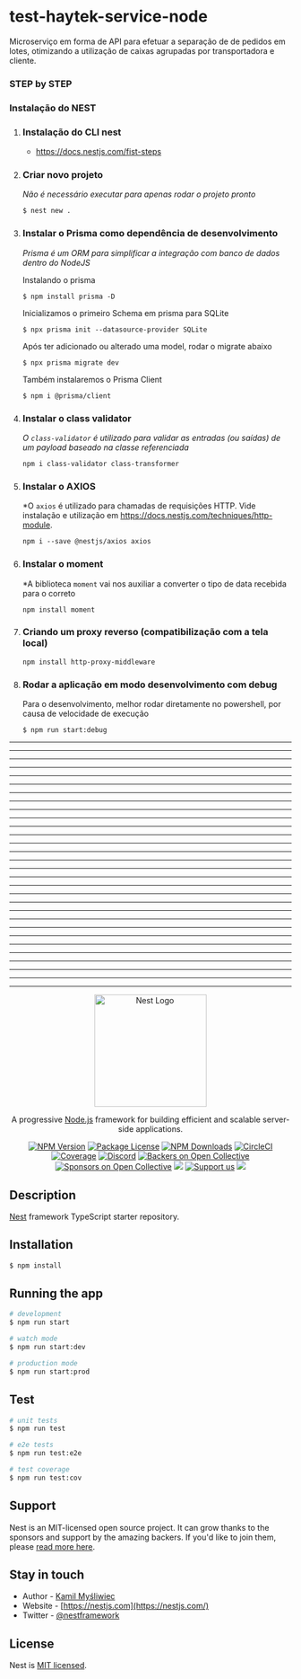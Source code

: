 # test-haytek-service-node
Microserviço em forma de API para efetuar a separação de de pedidos em lotes, otimizando a utilização de caixas agrupadas por transportadora e cliente.

### STEP by STEP

### Instalação do NEST


1. ### Instalação do CLI nest
    - https://docs.nestjs.com/fist-steps

1. ### Criar novo projeto

    *Não é necessário executar para apenas rodar o projeto pronto*

    ```
    $ nest new .
    ```

1. ### Instalar o Prisma como dependência de desenvolvimento

    *Prisma é um ORM para simplificar a integração com banco de dados dentro do NodeJS*

    Instalando o prisma
  
    ```
    $ npm install prisma -D
    ```

    Inicializamos o primeiro Schema em prisma para SQLite

    ```
    $ npx prisma init --datasource-provider SQLite
    ```

    Após ter adicionado ou alterado uma model, rodar o migrate abaixo

    ```
    $ npx prisma migrate dev
    ```

    Também instalaremos o Prisma Client

    ```
    $ npm i @prisma/client
    ```

1. ### Instalar o class validator

    *O `class-validator` é utilizado para validar as entradas (ou saídas) de um payload baseado na classe referenciada*

    ```
    npm i class-validator class-transformer
    ```

1. ### Instalar o AXIOS

    *O `axios` é utilizado para chamadas de requisições HTTP. Vide instalação e utilização em https://docs.nestjs.com/techniques/http-module.

    ```
    npm i --save @nestjs/axios axios
    ```

1. ### Instalar o moment

    *A biblioteca `moment` vai nos auxiliar a converter o tipo de data recebida para o correto

    ```
    npm install moment
    ```

1. ### Criando um proxy reverso (compatibilização com a tela local)

    <!-- *A biblioteca `moment` vai nos auxiliar a converter o tipo de data recebida para o correto -->

    ```
    npm install http-proxy-middleware
    ```


1. ### Rodar a aplicação em modo desenvolvimento com debug

    Para o desenvolvimento, melhor rodar diretamente no powershell, por causa de velocidade de execução

    ```
    $ npm run start:debug
    ```
    
    




---------------------------------------------------------------------
---------------------------------------------------------------------
---------------------------------------------------------------------
---------------------------------------------------------------------
---------------------------------------------------------------------
---------------------------------------------------------------------
---------------------------------------------------------------------
---------------------------------------------------------------------
---------------------------------------------------------------------
---------------------------------------------------------------------
---------------------------------------------------------------------
---------------------------------------------------------------------
---------------------------------------------------------------------
---------------------------------------------------------------------
---------------------------------------------------------------------
---------------------------------------------------------------------
---------------------------------------------------------------------
---------------------------------------------------------------------
---------------------------------------------------------------------
---------------------------------------------------------------------
---------------------------------------------------------------------
---------------------------------------------------------------------
---------------------------------------------------------------------
---------------------------------------------------------------------
---------------------------------------------------------------------
---------------------------------------------------------------------
---------------------------------------------------------------------
---------------------------------------------------------------------
---------------------------------------------------------------------
---------------------------------------------------------------------




<p align="center">
  <a href="http://nestjs.com/" target="blank"><img src="https://nestjs.com/img/logo-small.svg" width="200" alt="Nest Logo" /></a>
</p>

[circleci-image]: https://img.shields.io/circleci/build/github/nestjs/nest/master?token=abc123def456
[circleci-url]: https://circleci.com/gh/nestjs/nest

  <p align="center">A progressive <a href="http://nodejs.org" target="_blank">Node.js</a> framework for building efficient and scalable server-side applications.</p>
    <p align="center">
<a href="https://www.npmjs.com/~nestjscore" target="_blank"><img src="https://img.shields.io/npm/v/@nestjs/core.svg" alt="NPM Version" /></a>
<a href="https://www.npmjs.com/~nestjscore" target="_blank"><img src="https://img.shields.io/npm/l/@nestjs/core.svg" alt="Package License" /></a>
<a href="https://www.npmjs.com/~nestjscore" target="_blank"><img src="https://img.shields.io/npm/dm/@nestjs/common.svg" alt="NPM Downloads" /></a>
<a href="https://circleci.com/gh/nestjs/nest" target="_blank"><img src="https://img.shields.io/circleci/build/github/nestjs/nest/master" alt="CircleCI" /></a>
<a href="https://coveralls.io/github/nestjs/nest?branch=master" target="_blank"><img src="https://coveralls.io/repos/github/nestjs/nest/badge.svg?branch=master#9" alt="Coverage" /></a>
<a href="https://discord.gg/G7Qnnhy" target="_blank"><img src="https://img.shields.io/badge/discord-online-brightgreen.svg" alt="Discord"/></a>
<a href="https://opencollective.com/nest#backer" target="_blank"><img src="https://opencollective.com/nest/backers/badge.svg" alt="Backers on Open Collective" /></a>
<a href="https://opencollective.com/nest#sponsor" target="_blank"><img src="https://opencollective.com/nest/sponsors/badge.svg" alt="Sponsors on Open Collective" /></a>
  <a href="https://paypal.me/kamilmysliwiec" target="_blank"><img src="https://img.shields.io/badge/Donate-PayPal-ff3f59.svg"/></a>
    <a href="https://opencollective.com/nest#sponsor"  target="_blank"><img src="https://img.shields.io/badge/Support%20us-Open%20Collective-41B883.svg" alt="Support us"></a>
  <a href="https://twitter.com/nestframework" target="_blank"><img src="https://img.shields.io/twitter/follow/nestframework.svg?style=social&label=Follow"></a>
</p>
  <!--[![Backers on Open Collective](https://opencollective.com/nest/backers/badge.svg)](https://opencollective.com/nest#backer)
  [![Sponsors on Open Collective](https://opencollective.com/nest/sponsors/badge.svg)](https://opencollective.com/nest#sponsor)-->

## Description

[Nest](https://github.com/nestjs/nest) framework TypeScript starter repository.

## Installation

```bash
$ npm install
```

## Running the app

```bash
# development
$ npm run start

# watch mode
$ npm run start:dev

# production mode
$ npm run start:prod
```

## Test

```bash
# unit tests
$ npm run test

# e2e tests
$ npm run test:e2e

# test coverage
$ npm run test:cov
```

## Support

Nest is an MIT-licensed open source project. It can grow thanks to the sponsors and support by the amazing backers. If you'd like to join them, please [read more here](https://docs.nestjs.com/support).

## Stay in touch

- Author - [Kamil Myśliwiec](https://kamilmysliwiec.com)
- Website - [https://nestjs.com](https://nestjs.com/)
- Twitter - [@nestframework](https://twitter.com/nestframework)

## License

Nest is [MIT licensed](LICENSE).
